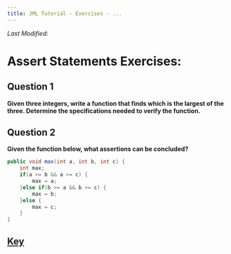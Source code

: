 ```yaml
---
title: JML Tutorial - Exercises - ...
---
```

<i>Last Modified: <script type="text/javascript"> document.write(new Date(document.lastModified).toUTCString())</script></i>

# Assert Statements Exercises:
## **Question 1**
**Given three integers, write a function that finds which is the largest of the three. Determine the specifications needed to verify the function.**

## **Question 2**
**Given the function below, what assertions can be concluded?**
```Java
public void max(int a, int b, int c) {
	int max;
	if(a >= b && a >= c) {
		max = a;
	}else if(b >= a && b >= c) {
		max = b;
	}else {
		max = c;
	}		
}
```
## **[Key](AssertExKey.md)**
